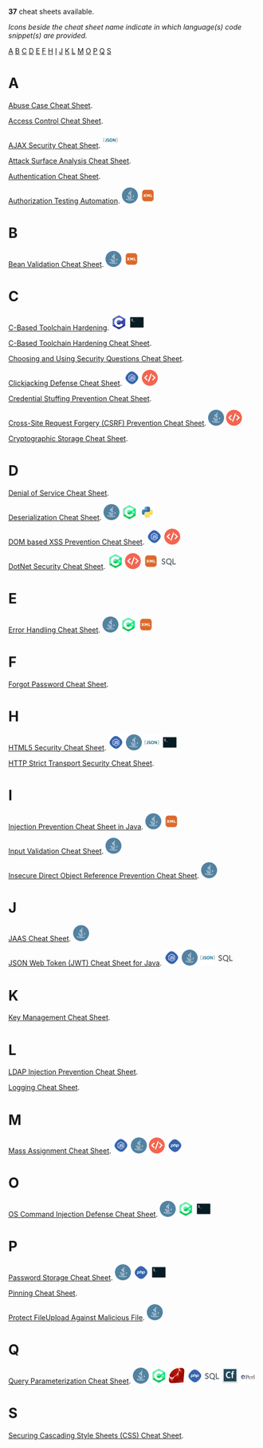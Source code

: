 **37** cheat sheets available.

*Icons beside the cheat sheet name indicate in which language(s) code snippet(s) are provided.*

[A](Index.md#a) [B](Index.md#b) [C](Index.md#c) [D](Index.md#d) [E](Index.md#e) [F](Index.md#f) [H](Index.md#h) [I](Index.md#i) [J](Index.md#j) [K](Index.md#k) [L](Index.md#l) [M](Index.md#m) [O](Index.md#o) [P](Index.md#p) [Q](Index.md#q) [S](Index.md#s) 

# A

[Abuse Case Cheat Sheet](cheatsheets/Abuse_Case_Cheat_Sheet.md).

[Access Control Cheat Sheet](cheatsheets/Access_Control_Cheat_Sheet.md).

[AJAX Security Cheat Sheet](cheatsheets/AJAX_Security_Cheat_Sheet.md). ![Json](assets/Index_Json.png) 

[Attack Surface Analysis Cheat Sheet](cheatsheets/Attack_Surface_Analysis_Cheat_Sheet.md).

[Authentication Cheat Sheet](cheatsheets/Authentication_Cheat_Sheet.md).

[Authorization Testing Automation](cheatsheets/Authorization_Testing_Automation.md). ![Java](assets/Index_Java.png) ![Xml](assets/Index_Xml.png) 

# B

[Bean Validation Cheat Sheet](cheatsheets/Bean_Validation_Cheat_Sheet.md). ![Java](assets/Index_Java.png) ![Xml](assets/Index_Xml.png) 

# C

[C-Based Toolchain Hardening](cheatsheets/C-Based_Toolchain_Hardening.md). ![C](assets/Index_C.png) ![Bash](assets/Index_Bash.png) 

[C-Based Toolchain Hardening Cheat Sheet](cheatsheets/C-Based_Toolchain_Hardening_Cheat_Sheet.md).

[Choosing and Using Security Questions Cheat Sheet](cheatsheets/Choosing_and_Using_Security_Questions_Cheat_Sheet.md).

[Clickjacking Defense Cheat Sheet](cheatsheets/Clickjacking_Defense_Cheat_Sheet.md). ![Javascript](assets/Index_Javascript.png) ![Html](assets/Index_Html.png) 

[Credential Stuffing Prevention Cheat Sheet](cheatsheets/Credential_Stuffing_Prevention_Cheat_Sheet.md).

[Cross-Site Request Forgery (CSRF) Prevention Cheat Sheet](cheatsheets/Cross-Site_Request_Forgery_(CSRF)_Prevention_Cheat_Sheet.md). ![Java](assets/Index_Java.png) ![Html](assets/Index_Html.png) 

[Cryptographic Storage Cheat Sheet](cheatsheets/Cryptographic_Storage_Cheat_Sheet.md).

# D

[Denial of Service Cheat Sheet](cheatsheets/Denial_of_Service_Cheat_Sheet.md).

[Deserialization Cheat Sheet](cheatsheets/Deserialization_Cheat_Sheet.md). ![Java](assets/Index_Java.png) ![Csharp](assets/Index_Csharp.png) ![Python](assets/Index_Python.png) 

[DOM based XSS Prevention Cheat Sheet](cheatsheets/DOM_based_XSS_Prevention_Cheat_Sheet.md). ![Javascript](assets/Index_Javascript.png) ![Html](assets/Index_Html.png) 

[DotNet Security Cheat Sheet](cheatsheets/DotNet_Security_Cheat_Sheet.md). ![Csharp](assets/Index_Csharp.png) ![Html](assets/Index_Html.png) ![Xml](assets/Index_Xml.png) ![Sql](assets/Index_Sql.png) 

# E

[Error Handling Cheat Sheet](cheatsheets/Error_Handling_Cheat_Sheet.md). ![Java](assets/Index_Java.png) ![Csharp](assets/Index_Csharp.png) ![Xml](assets/Index_Xml.png) 

# F

[Forgot Password Cheat Sheet](cheatsheets/Forgot_Password_Cheat_Sheet.md).

# H

[HTML5 Security Cheat Sheet](cheatsheets/HTML5_Security_Cheat_Sheet.md). ![Javascript](assets/Index_Javascript.png) ![Java](assets/Index_Java.png) ![Json](assets/Index_Json.png) ![Shell](assets/Index_Shell.png) 

[HTTP Strict Transport Security Cheat Sheet](cheatsheets/HTTP_Strict_Transport_Security_Cheat_Sheet.md).

# I

[Injection Prevention Cheat Sheet in Java](cheatsheets/Injection_Prevention_Cheat_Sheet_in_Java.md). ![Java](assets/Index_Java.png) ![Xml](assets/Index_Xml.png) 

[Input Validation Cheat Sheet](cheatsheets/Input_Validation_Cheat_Sheet.md). ![Java](assets/Index_Java.png) 

[Insecure Direct Object Reference Prevention Cheat Sheet](cheatsheets/Insecure_Direct_Object_Reference_Prevention_Cheat_Sheet.md). ![Java](assets/Index_Java.png) 

# J

[JAAS Cheat Sheet](cheatsheets/JAAS_Cheat_Sheet.md). ![Java](assets/Index_Java.png) 

[JSON Web Token (JWT) Cheat Sheet for Java](cheatsheets/JSON_Web_Token_(JWT)_Cheat_Sheet_for_Java.md). ![Javascript](assets/Index_Javascript.png) ![Java](assets/Index_Java.png) ![Json](assets/Index_Json.png) ![Sql](assets/Index_Sql.png) 

# K

[Key Management Cheat Sheet](cheatsheets/Key_Management_Cheat_Sheet.md).

# L

[LDAP Injection Prevention Cheat Sheet](cheatsheets/LDAP_Injection_Prevention_Cheat_Sheet.md).

[Logging Cheat Sheet](cheatsheets/Logging_Cheat_Sheet.md).

# M

[Mass Assignment Cheat Sheet](cheatsheets/Mass_Assignment_Cheat_Sheet.md). ![Javascript](assets/Index_Javascript.png) ![Java](assets/Index_Java.png) ![Html](assets/Index_Html.png) ![Php](assets/Index_Php.png) 

# O

[OS Command Injection Defense Cheat Sheet](cheatsheets/OS_Command_Injection_Defense_Cheat_Sheet.md). ![Java](assets/Index_Java.png) ![Csharp](assets/Index_Csharp.png) ![Shell](assets/Index_Shell.png) 

# P

[Password Storage Cheat Sheet](cheatsheets/Password_Storage_Cheat_Sheet.md). ![Java](assets/Index_Java.png) ![Php](assets/Index_Php.png) ![Bash](assets/Index_Bash.png) 

[Pinning Cheat Sheet](cheatsheets/Pinning_Cheat_Sheet.md).

[Protect FileUpload Against Malicious File](cheatsheets/Protect_FileUpload_Against_Malicious_File.md). ![Java](assets/Index_Java.png) 

# Q

[Query Parameterization Cheat Sheet](cheatsheets/Query_Parameterization_Cheat_Sheet.md). ![Java](assets/Index_Java.png) ![Csharp](assets/Index_Csharp.png) ![Ruby](assets/Index_Ruby.png) ![Php](assets/Index_Php.png) ![Sql](assets/Index_Sql.png) ![Coldfusion](assets/Index_Coldfusion.png) ![Perl](assets/Index_Perl.png) 

# S

[Securing Cascading Style Sheets (CSS) Cheat Sheet](cheatsheets/Securing_Cascading_Style_Sheets_(CSS)_Cheat_Sheet.md).
